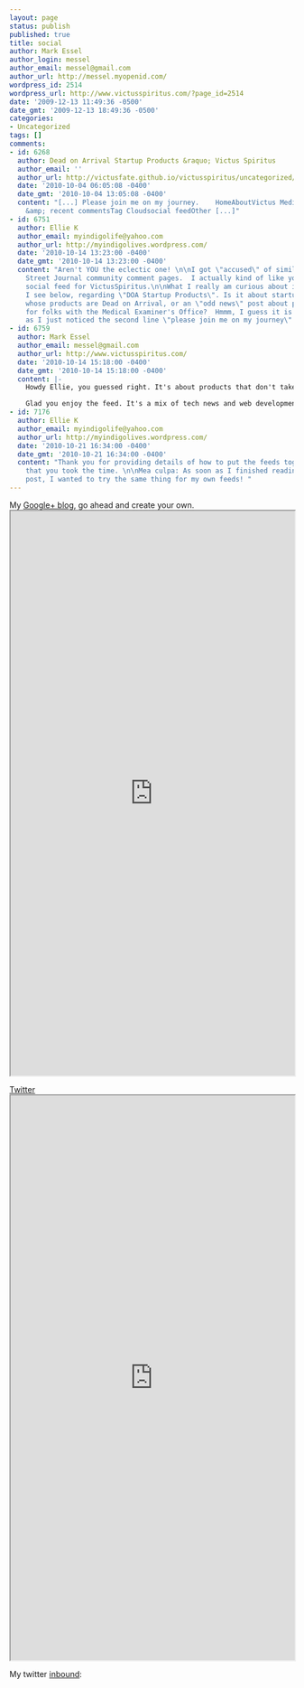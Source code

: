 ```yaml
---
layout: page
status: publish
published: true
title: social
author: Mark Essel
author_login: messel
author_email: messel@gmail.com
author_url: http://messel.myopenid.com/
wordpress_id: 2514
wordpress_url: http://www.victusspiritus.com/?page_id=2514
date: '2009-12-13 11:49:36 -0500'
date_gmt: '2009-12-13 18:49:36 -0500'
categories:
- Uncategorized
tags: []
comments:
- id: 6268
  author: Dead on Arrival Startup Products &raquo; Victus Spiritus
  author_email: ''
  author_url: http://victusfate.github.io/victusspiritus/uncategorized/2010/10/04/dead-on-arrival-startup-products/
  date: '2010-10-04 06:05:08 -0400'
  date_gmt: '2010-10-04 13:05:08 -0400'
  content: "[...] Please join me on my journey.    HomeAboutVictus Mediainfluencers
    &amp; recent commentsTag Cloudsocial feedOther [...]"
- id: 6751
  author: Ellie K
  author_email: myindigolife@yahoo.com
  author_url: http://myindigolives.wordpress.com/
  date: '2010-10-14 13:23:00 -0400'
  date_gmt: '2010-10-14 13:23:00 -0400'
  content: "Aren't YOU the eclectic one! \n\nI got \"accused\" of similar on the Wall
    Street Journal community comment pages.  I actually kind of like your paper.li
    social feed for VictusSpiritus.\n\nWhat I really am curious about is the entry
    I see below, regarding \"DOA Startup Products\". Is it about startup companies
    whose products are Dead on Arrival, or an \"odd news\" post about products used
    for folks with the Medical Examiner's Office?  Hmmm, I guess it is the former,
    as I just noticed the second line \"please join me on my journey\"....?"
- id: 6759
  author: Mark Essel
  author_email: messel@gmail.com
  author_url: http://www.victusspiritus.com/
  date: '2010-10-14 15:18:00 -0400'
  date_gmt: '2010-10-14 15:18:00 -0400'
  content: |-
    Howdy Ellie, you guessed right. It's about products that don't take off.

    Glad you enjoy the feed. It's a mix of tech news and web development. You can see them via twitter or identi.ca at twitter.com/victusfate_feed or identi.ca/victusfatefeed. There's also a list under my main account twitter.com/victusfate/victusfate-feed for an input pipe to Flipboard (iPad app).
- id: 7176
  author: Ellie K
  author_email: myindigolife@yahoo.com
  author_url: http://myindigolives.wordpress.com/
  date: '2010-10-21 16:34:00 -0400'
  date_gmt: '2010-10-21 16:34:00 -0400'
  content: "Thank you for providing details of how to put the feeds together. I appreciate
    that you took the time. \n\nMea culpa: As soon as I finished reading your original
    post, I wanted to try the same thing for my own feeds! "
---
```

<p>
My <a href="http://plussersblog.appspot.com/blog/?id=103688075806912719646">Google+ blog</a>, go ahead and create your own.<br />
<iframe src="http://plussersblog.appspot.com/blog/?id=103688075806912719646" width="100%" height="1000"></iframe></p>
<p><a href="https://twitter.com/victusfate">Twitter</a><br />
<iframe src="http://victusfate.github.com/TwitterRealTimeSearchWidget/?u=victusfate" width="100%" height="1000"></iframe></p>
<p>My twitter <a href="http://twitter.com/list/VictusFate/inbound">inbound</a>:<br />
<script src="http://widgets.twimg.com/j/2/widget.js"></script><br />
<script><br />
new TWTR.Widget({<br />
  version: 2,<br />
  type: 'list',<br />
  rpp: 30,<br />
  interval: 6000,<br />
  title: 'http://twitter.com/list/VictusFate/inbound',<br />
  subject: 'see the world through my eyes',<br />
  width: 550,<br />
  height: 300,<br />
  theme: {<br />
    shell: {<br />
      background: '#d2d2d6',<br />
      color: '#000000'<br />
    },<br />
    tweets: {<br />
      background: '#ffffff',<br />
      color: '#000000',<br />
      links: '#4940c2'<br />
    }<br />
  },<br />
  features: {<br />
    scrollbar: true,<br />
    loop: false,<br />
    live: true,<br />
    hashtags: true,<br />
    timestamp: true,<br />
    avatars: true,<br />
    behavior: 'all'<br />
  }<br />
}).render().setList('VictusFate', 'inbound').start();<br />
</script><br />
<br/><br />
<br/></p>
